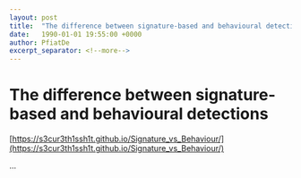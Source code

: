 ```yaml
---
layout: post
title:  "The difference between signature-based and behavioural detections"
date:   1990-01-01 19:55:00 +0000
author: PfiatDe
excerpt_separator: <!--more-->
---
```


# The difference between signature-based and behavioural detections
[https://s3cur3th1ssh1t.github.io/Signature_vs_Behaviour/](https://s3cur3th1ssh1t.github.io/Signature_vs_Behaviour/)

...
<!--more-->
